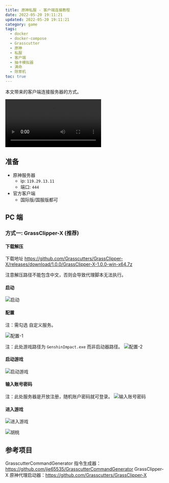 ```yaml
---
title: 原神私服 - 客户端连接教程
date: 2022-05-20 19:11:21
updated: 2022-05-20 19:11:21
category: game
tags:
  - docker
  - docker-compose
  - Grasscutter
  - 原神
  - 私服
  - 客户端
  - 抽卡模拟器
  - 满命
  - 除草机
toc: true
---
```


本文带来的客户端连接服务器的方式。

<video src="/img/grasscutter/胡桃.mp4" controls="controls"></video>

<!-- more -->

## 准备

- 原神服务器
    - ip:   `119.29.13.11`
    - 端口: `444`
- 官方客户端
  - 国际版/国服版都可

## PC 端

### 方式一: GrassClipper-X (推荐)

#### 下载解压

下载地址 https://github.com/Grasscutters/GrassClipper-X/releases/download/1.0.0/GrassClipper-X-1.0.0-win-x64.7z

注意解压路径不能包含中文，否则会导致代理脚本无法执行。

#### 启动

![启动](/img/grasscutter/Grasscutter-X-01.png) 

#### 配置 

注：需勾选 自定义服务。

![配置-1 ](/img/grasscutter/Grasscutter-X-02.png) 


注：此处游戏路径为 `GenshinImpact.exe` 而非启动器路径。
![配置-2 ](/img/grasscutter/Grasscutter-X-03.png) 


#### 启动游戏

![启动游戏 ](/img/grasscutter/Grasscutter-X-04.png) 

#### 输入账号密码

注：此处服务器是开放注册，随机账户密码就可登录。
![输入账号密码 ](/img/grasscutter/Grasscutter-X-05.png) 


#### 进入游戏

![进入游戏 ](/img/grasscutter/Grasscutter-X-06.png) 

![胡桃 ](/img/grasscutter/胡桃.png) 


## 参考项目

GrasscutterCommandGenerator 指令生成器： https://github.com/jie65535/GrasscutterCommandGenerator
GrassClipper-X 原神代理启动器：https://github.com/Grasscutters/GrassClipper-X
